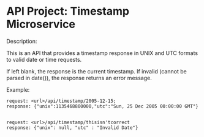 
# API Project: Timestamp Microservice

Description: 

This is an API that provides a timestamp response in UNIX and UTC formats to valid date or time requests. 
  
If left blank, the response is the current timestamp. If invalid (cannot be parsed in date()), the response returns an error message.

Example:   
    
    request: <url>/api/timestamp/2005-12-15;  
    response: {"unix":1135468800000,"utc":"Sun, 25 Dec 2005 00:00:00 GMT"}
  
  
    request: <url>/api/timestamp/thisisn'tcorrect
    response: {"unix": null, "utc" : "Invalid Date"} 
  
